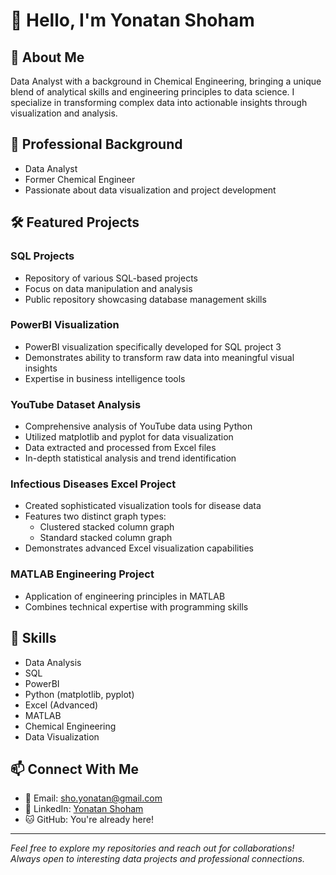 # 👋 Hello, I'm Yonatan Shoham

## 🚀 About Me
Data Analyst with a background in Chemical Engineering, bringing a unique blend of analytical skills and engineering principles to data science. I specialize in transforming complex data into actionable insights through visualization and analysis.

## 💼 Professional Background
- Data Analyst
- Former Chemical Engineer
- Passionate about data visualization and project development

## 🛠️ Featured Projects

### SQL Projects
- Repository of various SQL-based projects
- Focus on data manipulation and analysis
- Public repository showcasing database management skills

### PowerBI Visualization
- PowerBI visualization specifically developed for SQL project 3
- Demonstrates ability to transform raw data into meaningful visual insights
- Expertise in business intelligence tools

### YouTube Dataset Analysis
- Comprehensive analysis of YouTube data using Python
- Utilized matplotlib and pyplot for data visualization
- Data extracted and processed from Excel files
- In-depth statistical analysis and trend identification

### Infectious Diseases Excel Project
- Created sophisticated visualization tools for disease data
- Features two distinct graph types:
  - Clustered stacked column graph
  - Standard stacked column graph
- Demonstrates advanced Excel visualization capabilities

### MATLAB Engineering Project
- Application of engineering principles in MATLAB
- Combines technical expertise with programming skills

## 🔧 Skills
- Data Analysis
- SQL
- PowerBI
- Python (matplotlib, pyplot)
- Excel (Advanced)
- MATLAB
- Chemical Engineering
- Data Visualization

## 📫 Connect With Me
- 📧 Email: sho.yonatan@gmail.com
- 💼 LinkedIn: [Yonatan Shoham](https://www.linkedin.com/in/yonatan-shoham)
- 🐱 GitHub: You're already here!

---
*Feel free to explore my repositories and reach out for collaborations! Always open to interesting data projects and professional connections.*
